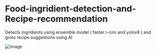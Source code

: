 # Food-ingridient-detection-and-Recipe-recommendation
Detects ingridients using ensemble model ( faster r-cnn and yolov8 ) and gives recipe suggestions using AI

![image](https://github.com/user-attachments/assets/375986cf-4d56-4939-8f9e-5f832eb8f13f)
